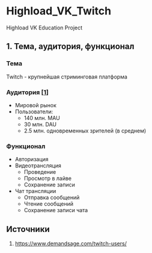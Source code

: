 # Highload_VK_Twitch
Highload VK Education Project

## 1. Тема, аудитория, функционал

### Тема
Twitch - крупнейшая стриминговая платформа

### Аудитория [[1](https://www.demandsage.com/twitch-users/ "Источник")]
* Мировой рынок
* Пользователи:
  * 140 млн. MAU
  * 30 млн. DAU
  * 2.5 млн. одновременных зрителей (в среднем) 

### Функционал
* Авторизация
* Видеотрансляция
  * Проведение
  * Просмотр в лайве
  * Сохранение записи
* Чат трансляции
  * Отправка сообщений
  * Чтение сообщений
  * Сохранение записи чата

## Источники
1. https://www.demandsage.com/twitch-users/
